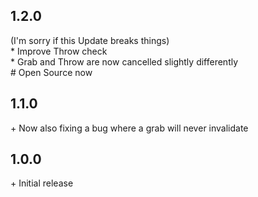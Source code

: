 ## 1.2.0<br>

(I'm sorry if this Update breaks things)<br>
\* Improve Throw check<br>
\* Grab and Throw are now cancelled slightly differently<br>
\# Open Source now<br>

## 1.1.0<br>

\+ Now also fixing a bug where a grab will never invalidate<br>

## 1.0.0<br>

\+ Initial release<br>